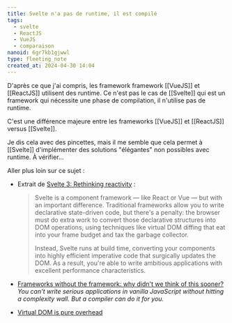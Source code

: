 ```yaml
---
title: Svelte n'a pas de runtime, il est compilé
tags:
  - svelte
  - ReactJS
  - VueJS
  - comparaison
nanoid: 6gr7kb1gjwwl
type: fleeting_note
created_at: 2024-04-30 14:04
---
```

D'après ce que j'ai compris, les framework framework [[VueJS]] et [[ReactJS]] utilisent des runtime.
Ce n'est pas le cas de [[Svelte]] qui est un framework qui nécessite une phase de compilation, il n'utilise pas de runtime.

C'est une différence majeure entre les frameworks [[VueJS]] et [[ReactJS]] versus [[Svelte]].

Je dis cela avec des pincettes, mais il me semble que cela permet à [[Svelte]] d'implémenter des solutions "élégantes" non possibles avec runtime. À vérifier…

Aller plus loin sur ce sujet :

- Extrait de [Svelte 3: Rethinking reactivity](https://svelte.dev/blog/svelte-3-rethinking-reactivity) :
  > Svelte is a component framework — like React or Vue — but with an important difference. Traditional frameworks allow you to write declarative state-driven code, but there's a penalty: the browser must do extra work to convert those declarative structures into DOM operations, using techniques like virtual DOM diffing that eat into your frame budget and tax the garbage collector.
  >  
  > Instead, Svelte runs at build time, converting your components into highly efficient imperative code that surgically updates the DOM. As a result, you're able to write ambitious applications with excellent performance characteristics.

- [Frameworks without the framework: why didn't we think of this sooner?](https://svelte.dev/blog/frameworks-without-the-framework)
  *You can't write serious applications in vanilla JavaScript without hitting a complexity wall. But a compiler can do it for you.*
  
- [Virtual DOM is pure overhead](https://svelte.dev/blog/virtual-dom-is-pure-overhead)

